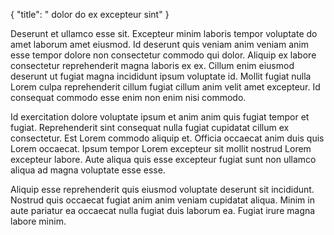 {
  "title": " dolor do ex excepteur sint"
}

Deserunt et ullamco esse sit. Excepteur minim laboris tempor voluptate do amet laborum amet eiusmod. Id deserunt quis veniam anim veniam anim esse tempor dolore non consectetur commodo qui dolor. Aliquip ex labore consectetur reprehenderit magna laboris ex ex. Cillum enim eiusmod deserunt ut fugiat magna incididunt ipsum voluptate id. Mollit fugiat nulla Lorem culpa reprehenderit cillum fugiat cillum anim velit amet excepteur. Id consequat commodo esse enim non enim nisi commodo.

Id exercitation dolore voluptate ipsum et anim anim quis fugiat tempor et fugiat. Reprehenderit sint consequat nulla fugiat cupidatat cillum ex consectetur. Est Lorem commodo aliquip et. Officia occaecat anim duis quis Lorem occaecat. Ipsum tempor Lorem excepteur sit mollit nostrud Lorem excepteur labore. Aute aliqua quis esse excepteur fugiat sunt non ullamco aliqua ad magna voluptate esse esse.

Aliquip esse reprehenderit quis eiusmod voluptate deserunt sit incididunt. Nostrud quis occaecat fugiat anim anim veniam cupidatat aliqua. Minim in aute pariatur ea occaecat nulla fugiat duis laborum ea. Fugiat irure magna labore minim.